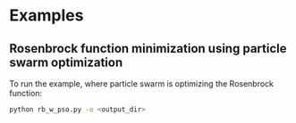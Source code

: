 # Examples

## Rosenbrock function minimization using particle swarm optimization

To run the example, where particle swarm is optimizing the Rosenbrock function:

```bash
python rb_w_pso.py -o <output_dir>
```